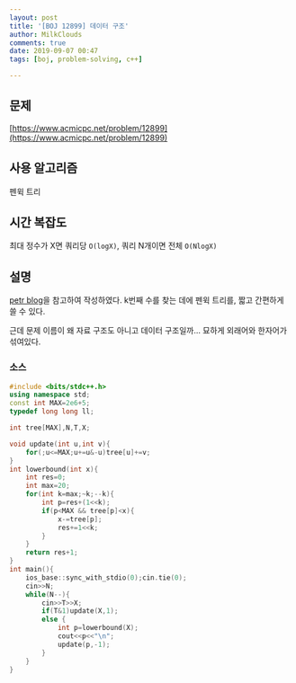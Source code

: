 ```yaml
---
layout: post
title: '[BOJ 12899] 데이터 구조'
author: MilkClouds
comments: true
date: 2019-09-07 00:47
tags: [boj, problem-solving, c++]

---
```

 

## 문제
[https://www.acmicpc.net/problem/12899](https://www.acmicpc.net/problem/12899)  


## 사용 알고리즘  
펜윅 트리   


## 시간 복잡도  
최대 정수가 X면 쿼리당 `O(logX)`, 쿼리 N개이면 전체 `O(NlogX)`  


## 설명  
[petr blog](https://petr-mitrichev.blogspot.com/2018/02/a-fenwick-bound-week.html?m=1)을 참고하여 작성하였다. k번째 수를 찾는 데에 펜윅 트리를, 짧고 간편하게 쓸 수 있다.  

근데 문제 이름이 왜 자료 구조도 아니고 데이터 구조일까... 묘하게 외래어와 한자어가 섞여있다.

### 소스  

```cpp
#include <bits/stdc++.h>
using namespace std;
const int MAX=2e6+5;
typedef long long ll;

int tree[MAX],N,T,X;

void update(int u,int v){
	for(;u<=MAX;u+=u&-u)tree[u]+=v;
}
int lowerbound(int x){
	int res=0;
	int max=20;
	for(int k=max;~k;--k){
		int p=res+(1<<k);
		if(p<MAX && tree[p]<x){
			x-=tree[p];
			res+=1<<k;
		}
	}
	return res+1;
}
int main(){
	ios_base::sync_with_stdio(0);cin.tie(0);
	cin>>N;
	while(N--){
		cin>>T>>X;
		if(T&1)update(X,1);
		else {
			int p=lowerbound(X);
			cout<<p<<"\n";
			update(p,-1);
		}
	}
}
```